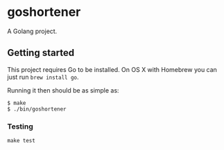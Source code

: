 # goshortener

A Golang project.

## Getting started

This project requires Go to be installed. On OS X with Homebrew you can just run `brew install go`.

Running it then should be as simple as:

```console
$ make
$ ./bin/goshortener
```

### Testing

``make test``